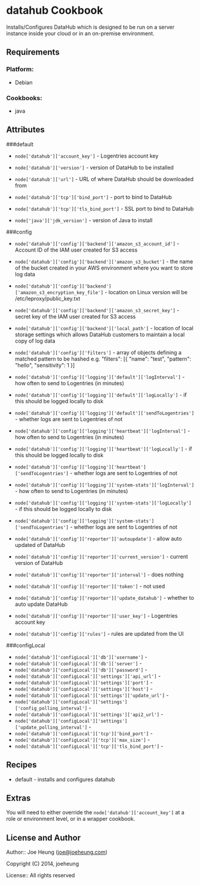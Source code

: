 datahub Cookbook
==============

Installs/Configures DataHub which is designed to be run on a server instance inside your cloud or in an on-premise environment.

Requirements
------------

### Platform:

* Debian

### Cookbooks:

* java

Attributes
----------

###default
* `node['datahub']['account_key']` - Logentries account key

* `node['datahub']['version']` - version of DataHub to be installed
* `node['datahub']['url']` - URL of where DataHub should be downloaded from

* `node['datahub']['tcp']['bind_port']` - port to bind to DataHub
* `node['datahub']['tcp']['tls_bind_port']` - SSL port to bind to DataHub

* `node['java']['jdk_version']` - version of Java to install


###config
* `node['datahub']['config']['backend']['amazon_s3_account_id']` - Account ID of the IAM user created for S3 access
* `node['datahub']['config']['backend']['amazon_s3_bucket']` - the name of the bucket created in your AWS environment where you want to store log data
* `node['datahub']['config']['backend']['amazon_s3_encryption_key_file']` - location on Linux version will be /etc/leproxy/public_key.txt
* `node['datahub']['config']['backend']['amazon_s3_secret_key']` - secret key of the IAM user created for S3 access
* `node['datahub']['config']['backend']['local_path']` - location of local storage settings which allows DataHub customers to maintain a local copy of log data

* `node['datahub']['config']['filters']` - array of objects defining a matched pattern to be hashed e.g. "filters": [{ "name": "test", "pattern": "hello", "sensitivity": 1 }]

* `node['datahub']['config']['logging']['default']['logInterval']` - how often to send to Logentries (in minutes)
* `node['datahub']['config']['logging']['default']['logLocally']` - if this should be logged locally to disk
* `node['datahub']['config']['logging']['default']['sendToLogentries']` - whether logs are sent to Logentries of not

* `node['datahub']['config']['logging']['heartbeat']['logInterval']` - how often to send to Logentries (in minutes)
* `node['datahub']['config']['logging']['heartbeat']['logLocally']` - if this should be logged locally to disk
* `node['datahub']['config']['logging']['heartbeat']['sendToLogentries']` - whether logs are sent to Logentries of not

* `node['datahub']['config']['logging']['system-stats']['logInterval']` - how often to send to Logentries (in minutes)
* `node['datahub']['config']['logging']['system-stats']['logLocally']` - if this should be logged locally to disk
* `node['datahub']['config']['logging']['system-stats']['sendToLogentries']` - whether logs are sent to Logentries of not

* `node['datahub']['config']['reporter']['autoupdate']` - allow auto updated of DataHub
* `node['datahub']['config']['reporter']['current_version']` - current version of DataHub
* `node['datahub']['config']['reporter']['interval']` - does nothing
* `node['datahub']['config']['reporter']['token']` - not used
* `node['datahub']['config']['reporter']['update_datahub']` - whether to auto update DataHub
* `node['datahub']['config']['reporter']['user_key']` - Logentries account key

* `node['datahub']['config']['rules']` - rules are updated from the UI


###configLocal
* `node['datahub']['configLocal']['db']['username']` -
* `node['datahub']['configLocal']['db']['server']` -
* `node['datahub']['configLocal']['db']['password']` -
* `node['datahub']['configLocal']['settings']['api_url']` -
* `node['datahub']['configLocal']['settings']['port']` -
* `node['datahub']['configLocal']['settings']['host']` -
* `node['datahub']['configLocal']['settings']['update_url']` -
* `node['datahub']['configLocal']['settings']['config_polling_interval']` -
* `node['datahub']['configLocal']['settings']['api2_url']` -
* `node['datahub']['configLocal']['settings']['update_polling_interval']` -
* `node['datahub']['configLocal']['tcp']['bind_port']` -
* `node['datahub']['configLocal']['tcp']['max_size']` -
* `node['datahub']['configLocal']['tcp']['tls_bind_port']` -

Recipes
-------

* default - installs and configures datahub


Extras
------

You will need to either override the ```node['datahub']['account_key']``` at a role or environment level, or in a wrapper cookbook.


License and Author
------------------

Author:: Joe Heung (<joe@joeheung.com>)

Copyright (C) 2014, joeheung

License:: All rights reserved

